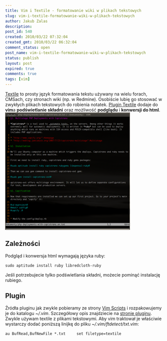 ```yaml
---
title: Vim i Textile - formatowanie wiki w plikach tekstowych
slug: vim-i-textile-formatowanie-wiki-w-plikach-tekstowych
author: Jakub Zalas
description: 
post_id: 540
created: 2010/03/22 07:32:04
created_gmt: 2010/03/22 06:32:04
comment_status: open
post_name: vim-i-textile-formatowanie-wiki-w-plikach-tekstowych
status: publish
layout: post
expired: true
comments: true
tags: [vim]
---
```


[Textile](http://pl.wikipedia.org/wiki/Textile) to prosty język formatowania tekstu używany na wielu forach, CMSach, czy stronach wiki (np. w Redmine). Osobiście lubię go stosować w zwykłych plikach tekstowych do robienia notatek. [Plugin Textile](http://www.vim.org/scripts/script.php?script_id=2305) dodaje do **vim**a **podświetlanie składni** oraz możliwość **podglądu** i **konwersji do html**. ![Textile w vim](/uploads/wp//2010/03/vim-textile-400x375.png)

## Zależności

Podgląd i konwersja html wymagają języka ruby: 
    
    
    sudo aptitude install ruby libredcloth-ruby

Jeśli potrzebujecie tylko podświetlania składni, możecie pominąć instalację rubiego. 

## Plugin

Źródła pluginu jak zwykle pobieramy ze strony [Vim Scripts](http://www.vim.org/scripts/) i rozpakowujemy je do katalogu _~/.vim_. Szczegółowy opis znajdziecie na [stronie pluginu](http://www.vim.org/scripts/script.php?script_id=2305). Zwykle używam textile z plikami tekstowymi. Aby vim traktował je właściwie wystarczy dodać poniższą linijkę do pliku _~/.vim/ftdetect/txt.vim_: 
    
    
    au BufRead,BufNewFile *.txt     set filetype=textile
